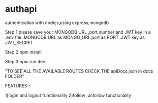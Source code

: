 # authapi
authentication with nodejs,using express,mongodb

Step 1:please save your MONGODB URL ,port number and JWT key in a .env file
.MONGODB URL as MONGO_URI
.port as PORT
.JWT key as JWT_SECRET


Step 2:npm install


Step 3:npm run dev


"TO SEE ALL THE AVAILABLE ROUTES CHECK THE apiDocs.json in docs FOLDER"



FEATURES:-

1)login and logout functionality
2)follow ,unfollow functionality

